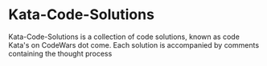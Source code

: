 # Kata-Code-Solutions
Kata-Code-Solutions is a collection of code solutions, known as code Kata's on CodeWars dot come. Each solution is accompanied by comments containing the thought process 
